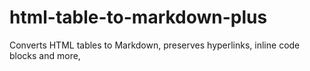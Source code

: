 # html-table-to-markdown-plus
Converts HTML tables to Markdown, preserves hyperlinks, inline code blocks and more,
